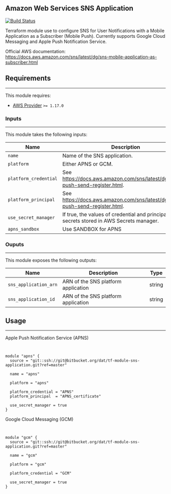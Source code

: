 ## Amazon Web Services SNS Application

[![Build Status](http://jenkins.dat.com/buildStatus/icon?job=DevOps/Terraform/Modules/tf-module-sns-application/master)](http://jenkins.dat.com/job/DevOps/job/Terraform/job/Modules/job/tf-module-sns-application/)

Terraform module use to configure SNS for User Notifications with a Mobile Application as a Subscriber (Mobile Push). Currently supports Google Cloud Messaging and Apple Push Notification Service.

Official AWS documentation: https://docs.aws.amazon.com/sns/latest/dg/sns-mobile-application-as-subscriber.html

## Requirements
- - - -

This module requires:

   -  [AWS Provider](https://github.com/terraform-providers/terraform-provider-aws) `>= 1.17.0`

### Inputs
- - - -

This module takes the following inputs:

  Name          | Description   | Type          | Default
  ------------- | ------------- | ------------- | -------------
  `name`          | Name of the SNS application.  | string | -
  `platform`      | Either APNS or GCM. | string | -
  `platform_credential` | See https://docs.aws.amazon.com/sns/latest/dg/mobile-push-send-register.html. | string | -
  `platform_principal` | See https://docs.aws.amazon.com/sns/latest/dg/mobile-push-send-register.html. | string | -
  `use_secret_manager` | If true, the values of credential and principal are secrets stored in AWS Secrets manager. | boolean | `false`
  `apns_sandbox` | Use SANDBOX for APNS | boolean | `true`

### Ouputs
- - - -

This module exposes the following outputs:

  Name          | Description   | Type
  ------------- | ------------- | -------------
  `sns_application_arn` | ARN of the SNS platform application | string
  `sns_application_id` | ARN of the SNS platform application | string

## Usage
- - - -

Apple Push Notification Service (APNS)

```hcl


module "apns" {
  source = "git::ssh://git@bitbucket.org/dat/tf-module-sns-application.git?ref=master"

  name = "apns"

  platform = "apns"

  platform_credential = "APNS"
  platform_principal  = "APNS_certificate"

  use_secret_manager = true
}

```

Google Cloud Messaging (GCM)

```hcl


module "gcm" {
  source = "git::ssh://git@bitbucket.org/dat/tf-module-sns-application.git?ref=master"

  name = "gcm"

  platform = "gcm"

  platform_credential = "GCM"

  use_secret_manager = true
}

```


